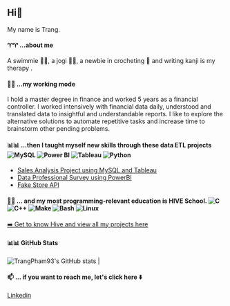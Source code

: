 ## Hi👋

<!--...me as a human
-->
My name is Trang.

#### ♈♈ ...about me
A swimmie 🧜‍♀️, a jogi 🧘‍♀️, a newbie in crocheting 🧶 and writing kanji is my therapy . 

#### 🛄🛄 ...my working mode
I hold a master degree in finance and worked 5 years as a financial controller. 
I worked intensively with financial data daily, understood and translated data to insightful and understandable reports. 
I like to explore the alternative solutions to automate repetitive tasks and increase time to brainstorm other pending problems.

#### 📊📊 ...then I taught myself new skills through these data ETL projects  ![MySQL](https://img.shields.io/badge/MySQL-4479A1?style=flat&logo=mysql) ![Power BI](https://img.shields.io/badge/Power%20BI-F2C811?style=flat&logo=power-bi) ![Tableau](https://img.shields.io/badge/Tableau-E97627?style=flat&logo=tableau) ![Python](https://img.shields.io/badge/Python-3776AB?style=flat&logo=python)

- [Sales Analysis Project using MySQL and Tableau](https://github.com/TrangPham93/Sales_Analysis_Portfolio_MySQL_Tableau.git)
- [Data Professional Survey using PowerBI](https://github.com/TrangPham93/Data_Professional_Survey_Power_BI.git)
- [Fake Store API](https://github.com/TrangPham93/Fake-Store-API)

#### 🐝🐝 ... and my most programming-relevant education is HIVE School. ![C](https://img.shields.io/badge/C-555555?style=flat&logo=c) ![C++](https://img.shields.io/badge/C++-00599C?style=flat&logo=c%2B%2B) ![Make](https://img.shields.io/badge/Make-F05032?style=flat&logo=gnu-make) ![Bash](https://img.shields.io/badge/Bash-4EAA25?logo=gnu-bash&logoColor=white&style=flat) ![Linux](https://img.shields.io/badge/Linux-FCC624?style=flat&logo=linux&logoColor=black)

[➡️ Get to know Hive and view all my projects here](https://github.com/TrangPham93/Hive-school-projects.git)

#### :bar_chart::bar_chart: GitHub Stats
![TrangPham93's GitHub stats](https://github-readme-stats.vercel.app/api?username=TrangPham93&show_icons=true&theme=dark) |

#### 📫 ... if you want to reach me, let's click here ⬇️
[Linkedin](https://www.linkedin.com/in/trangphamthiha/)
